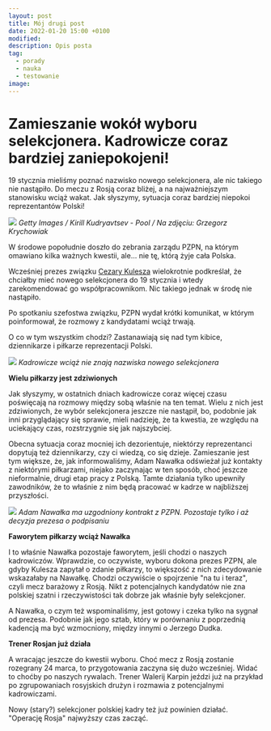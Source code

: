 ```yaml
---
layout: post
title: Mój drugi post
date: 2022-01-20 15:00 +0100
modified: 
description: Opis posta
tag:
  - porady
  - nauka
  - testowanie
image: 
---
```


# Zamieszanie wokół wyboru selekcjonera. Kadrowicze coraz bardziej zaniepokojeni!

19 stycznia mieliśmy poznać nazwisko nowego selekcjonera, ale nic takiego nie nastąpiło. Do meczu z Rosją coraz bliżej, a na najważniejszym stanowisku wciąż wakat. Jak słyszymy, sytuacja coraz bardziej niepokoi reprezentantów Polski!

![](https://v.wpimg.pl/NTEyNTMuYTUkGzhnYg5sIGdDbD0kV2J2MFt0dmJEfGR1AXhjeFo9MmgYKjkkGycnMQsvNycUYCM1Gio6YwUiezYNISYsEitmah8rNTkAPDEhJiEmJBInOiQVYWJ8EHdnJkkrZ3xDf2J1JnhifEB_ZnBKYD49Emwp)
_Getty Images / Kirill Kudryavtsev - Pool / Na zdjęciu: Grzegorz Krychowiak_

W środowe popołudnie doszło do zebrania zarządu PZPN, na którym omawiano kilka ważnych kwestii, ale... nie tę, którą żyje cała Polska.

Wcześniej prezes związku [Cezary Kulesza](https://sportowefakty.wp.pl/pilka-nozna/cezary-kulesza) wielokrotnie podkreślał, że chciałby mieć nowego selekcjonera do 19 stycznia i wtedy zarekomendować go współpracownikom. Nic takiego jednak w środę nie nastąpiło.

Po spotkaniu szefostwa związku, PZPN wydał krótki komunikat, w którym poinformował, że rozmowy z kandydatami wciąż trwają.

O co w tym wszystkim chodzi? Zastanawiają się nad tym kibice, dziennikarze i piłkarze reprezentacji Polski.

![](https://v.wpimg.pl/NzA3Mi5qYRsgUTtaGgpsDmMJbwpFGREJJx4qCFkdKwg4EWFLQFN0WG5DJQZBHj1VdwJ0WgMQf00lUnRbDUYRQnIGdF4FRnxUK0MqS0g=)
_Kadrowicze wciąż nie znają nazwiska nowego selekcjonera_

**Wielu piłkarzy jest zdziwionych**

Jak słyszymy, w ostatnich dniach kadrowicze coraz więcej czasu poświęcają na rozmowy między sobą właśnie na ten temat. Wielu z nich jest zdziwionych, że wybór selekcjonera jeszcze nie nastąpił, bo, podobnie jak inni przyglądający się sprawie, mieli nadzieję, że ta kwestia, ze względu na uciekający czas, rozstrzygnie się jak najszybciej.

Obecna sytuacja coraz mocniej ich dezorientuje, niektórzy reprezentanci dopytują też dziennikarzy, czy ci wiedzą, co się dzieje. Zamieszanie jest tym większe, że, jak informowaliśmy, Adam Nawałka odświeżał już kontakty z niektórymi piłkarzami, niejako zaczynając w ten sposób, choć jeszcze nieformalnie, drugi etap pracy z Polską. Tamte działania tylko upewniły zawodników, że to właśnie z nim będą pracować w kadrze w najbliższej przyszłości.

![](https://v.wpimg.pl/OTAyOS5qYDUgGzlgGgptIGNDbTBFGRAnJ1QoMlkdKiY4W2NxQFN1dm4JJzxBHjx7dBt9MgdIfTJwHS43A0EQZXRPe2oFQ3Z6KwkocUg=)
_Adam Nawałka ma uzgodniony kontrakt z PZPN. Pozostaje tylko i aż decyzja prezesa o podpisaniu_

**Faworytem piłkarzy wciąż Nawałka**

I to właśnie Nawałka pozostaje faworytem, jeśli chodzi o naszych kadrowiczów. Wprawdzie, co oczywiste, wyboru dokona prezes PZPN, ale gdyby Kulesza zapytał o zdanie piłkarzy, to większość z nich zdecydowanie wskazałaby na Nawałkę. Chodzi oczywiście o spojrzenie &quot;na tu i teraz&quot;, czyli mecz barażowy z Rosją. Nikt z potencjalnych kandydatów nie zna polskiej szatni i rzeczywistości tak dobrze jak właśnie były selekcjoner.

A Nawałka, o czym też wspominaliśmy, jest gotowy i czeka tylko na sygnał od prezesa. Podobnie jak jego sztab, który w porównaniu z poprzednią kadencją ma być wzmocniony, między innymi o Jerzego Dudka.

**Trener Rosjan już działa**

A wracając jeszcze do kwestii wyboru. Choć mecz z Rosją zostanie rozegrany 24 marca, to przygotowania zaczyna się dużo wcześniej. Widać to choćby po naszych rywalach. Trener Walerij Karpin jeździ już na przykład po zgrupowaniach rosyjskich drużyn i rozmawia z potencjalnymi kadrowiczami.

Nowy (stary?) selekcjoner polskiej kadry też już powinien działać. &quot;Operację Rosja&quot; najwyższy czas zacząć.
